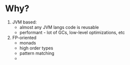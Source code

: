 # Why?

1. JVM based:
    - almost any JVM langs code is reusable
    - performant - lot of GCs, low-level optimizations, etc
2. FP-oriented
    - monads
    - high order types
    - pattern matching
    -
